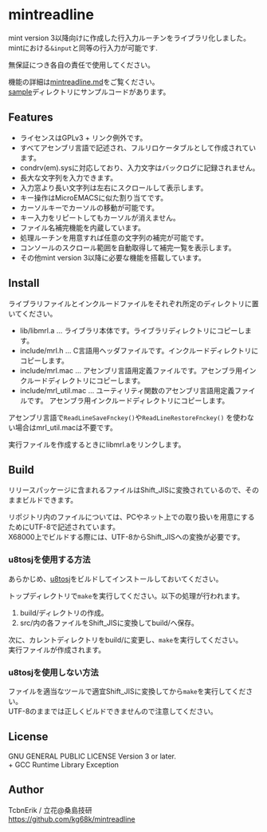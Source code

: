 # mintreadline
mint version 3以降向けに作成した行入力ルーチンをライブラリ化しました。
mintにおける`&input`と同等の行入力が可能です.

無保証につき各自の責任で使用してください。

機能の詳細は[mintreadline.md](mintreadline.md)をご覧ください。  
[sample](sample/)ディレクトリにサンプルコードがあります。


## Features
* ライセンスはGPLv3 + リンク例外です。
* すべてアセンブリ言語で記述され、フルリロケータブルとして作成されています。
* condrv(em).sysに対応しており、入力文字はバックログに記録されません。
* 長大な文字列を入力できます。
* 入力窓より長い文字列は左右にスクロールして表示します。
* キー操作はMicroEMACSに似た割り当てです。
* カーソルキーでカーソルの移動が可能です。
* キー入力をリピートしてもカーソルが消えません。
* ファイル名補完機能を内蔵しています。
* 処理ルーチンを用意すれば任意の文字列の補完が可能です。
* コンソールのスクロール範囲を自動取得して補完一覧を表示します。
* その他mint version 3以降に必要な機能を搭載しています。


## Install

ライブラリファイルとインクルードファイルをそれぞれ所定のディレクトリに置いてください。

* lib/libmrl.a ...
  ライブラリ本体です。ライブラリディレクトリにコピーします。
* include/mrl.h ...
  C言語用ヘッダファイルです。インクルードディレクトリにコピーします。
* include/mrl.mac ...
  アセンブリ言語用定義ファイルです。アセンブラ用インクルードディレクトリにコピーします。
* include/mrl_util.mac ...
  ユーティリティ関数のアセンブリ言語用定義ファイルです。
  アセンブラ用インクルードディレクトリにコピーします。

アセンブリ言語で`ReadLineSaveFnckey()`や`ReadLineRestoreFnckey()`
を使わない場合はmrl_util.macは不要です。

実行ファイルを作成するときにlibmrl.aをリンクします。


## Build
リリースパッケージに含まれるファイルはShift_JISに変換されているので、そのままビルドできます。

リポジトリ内のファイルについては、PCやネット上での取り扱いを用意にするためにUTF-8で記述されています。  
X68000上でビルドする際には、UTF-8からShift_JISへの変換が必要です。

### u8tosjを使用する方法

あらかじめ、[u8tosj](https://github.com/kg68k/u8tosj)をビルドしてインストールしておいてください。

トップディレクトリで`make`を実行してください。以下の処理が行われます。
1. build/ディレクトリの作成。
2. src/内の各ファイルをShift_JISに変換してbuild/へ保存。

次に、カレントディレクトリをbuild/に変更し、`make`を実行してください。  
実行ファイルが作成されます。

### u8tosjを使用しない方法

ファイルを適当なツールで適宜Shift_JISに変換してから`make`を実行してください。  
UTF-8のままでは正しくビルドできませんので注意してください。


## License
GNU GENERAL PUBLIC LICENSE Version 3 or later.  
\+ GCC Runtime Library Exception


## Author
TcbnErik / 立花@桑島技研  
https://github.com/kg68k/mintreadline

